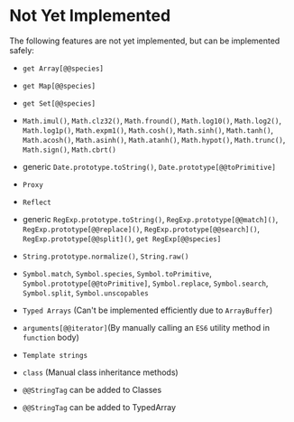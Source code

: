 # Not Yet Implemented

The following features are not yet implemented, but can be implemented safely:

 * `get Array[@@species]`
 * `get Map[@@species]`
 
 * `get Set[@@species]`
 
 * `Math.imul()`, `Math.clz32()`, `Math.fround()`, `Math.log10()`, `Math.log2()`,
   `Math.log1p()`, `Math.expm1()`, `Math.cosh()`, `Math.sinh()`, `Math.tanh()`,
   `Math.acosh()`, `Math.asinh()`, `Math.atanh()`, `Math.hypot()`, `Math.trunc()`,
   `Math.sign()`, `Math.cbrt()`
   
 * generic `Date.prototype.toString()`, `Date.prototype[@@toPrimitive]`
 
 * `Proxy`
 
 * `Reflect`
 
 * generic `RegExp.prototype.toString()`, 
   `RegExp.prototype[@@match]()`,
   `RegExp.prototype[@@replace]()`,
   `RegExp.prototype[@@search]()`,
   `RegExp.prototype[@@split]()`,
   `get RegExp[@@species]`
   
 * `String.prototype.normalize()`,
   `String.raw()`
   
 * `Symbol.match`,
   `Symbol.species`,
   `Symbol.toPrimitive`,
   `Symbol.prototype[@@toPrimitive]`,
   `Symbol.replace`,
   `Symbol.search`,
   `Symbol.split`,
   `Symbol.unscopables`
   
 * `Typed Arrays` (Can't be implemented efficiently due to `ArrayBuffer`)    

 * `arguments[@@iterator]`(By manually calling an `ES6` utility method in `function` body)
 
 * `Template strings` 
 
 * `class` (Manual class inheritance methods)
 
 * `@@StringTag` can be added to Classes
 
 * `@@StringTag` can be added to TypedArray